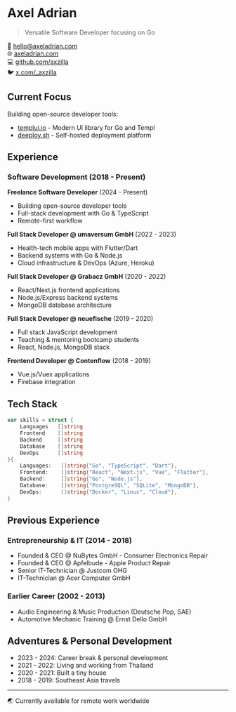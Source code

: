 # Axel Adrian
> Versatile Software Developer focusing on Go

📧 hello@axeladrian.com  
🌐 [axeladrian.com](https://axeladrian.com)  
💻 [github.com/axzilla](https://github.com/axzilla)  
🐦 [x.com/_axzilla](https://x.com/_axzilla)

## Current Focus
Building open-source developer tools:
- [templui.io](https://templui.io) - Modern UI library for Go and Templ
- [deeploy.sh](https://deeploy.sh) - Self-hosted deployment platform

## Experience

### Software Development (2018 - Present)

**Freelance Software Developer** (2024 - Present)
- Building open-source developer tools
- Full-stack development with Go & TypeScript
- Remote-first workflow

**Full Stack Developer @ umaversum GmbH** (2022 - 2023)
- Health-tech mobile apps with Flutter/Dart
- Backend systems with Go & Node.js
- Cloud infrastructure & DevOps (Azure, Heroku)

**Full Stack Developer @ Grabacz GmbH** (2020 - 2022)
- React/Next.js frontend applications
- Node.js/Express backend systems
- MongoDB database architecture

**Full Stack Developer @ neuefische** (2019 - 2020)
- Full stack JavaScript development
- Teaching & mentoring bootcamp students
- React, Node.js, MongoDB stack

**Frontend Developer @ Contenflow** (2018 - 2019)
- Vue.js/Vuex applications
- Firebase integration

## Tech Stack
```go
var skills = struct {
    Languages   []string
    Frontend    []string
    Backend     []string
    Database    []string
    DevOps      []string
}{
    Languages:   []string{"Go", "TypeScript", "Dart"},
    Frontend:    []string{"React", "Next.js", "Vue", "Flutter"},
    Backend:     []string{"Go", "Node.js"},
    Database:    []string{"PostgreSQL", "SQLite", "MongoDB"},
    DevOps:      []string{"Docker", "Linux", "Cloud"},
}
```

## Previous Experience

### Entrepreneurship & IT (2014 - 2018)
- Founded & CEO @ NuBytes GmbH - Consumer Electronics Repair
- Founded & CEO @ Apfelbude - Apple Product Repair
- Senior IT-Technician @ Justcom OHG
- IT-Technician @ Acer Computer GmbH

### Earlier Career (2002 - 2013)
- Audio Engineering & Music Production (Deutsche Pop, SAE)
- Automotive Mechanic Training @ Ernst Dello GmbH

## Adventures & Personal Development
- 2023 - 2024: Career break & personal development
- 2021 - 2022: Living and working from Thailand
- 2020 - 2021: Built a tiny house
- 2018 - 2019: Southeast Asia travels

---
🌏 Currently available for remote work worldwide
